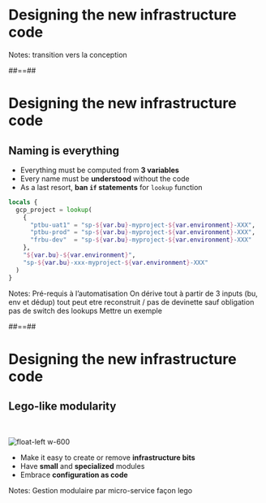
<!-- .slide: data-background="./assets/images/thisisengineering-raeng-WDCE0T4khsE-unsplash.jpg" class="transition" -->

# Designing the new infrastructure code

Notes: transition vers la conception

##==##
<!-- .slide: class="with-code-bg-dark"  -->
# Designing the new infrastructure code
## Naming is everything

- Everything must be computed from **3 variables**
- Every name must be **understood** without the code
- As a last resort, **ban `if` statements** for `lookup` function

```terraform
locals {
  gcp_project = lookup(
    {
      "ptbu-uat1" = "sp-${var.bu}-myproject-${var.environment}-XXX",
      "ptbu-prod" = "sp-${var.bu}-myproject-${var.environment}-XXX",
      "frbu-dev"  = "sp-${var.bu}-myproject-${var.environment}-XXX"
    },
    "${var.bu}-${var.environment}",
    "sp-${var.bu}-xxx-myproject-${var.environment}-XXX"
  )
}
```
<!-- .element: style="color:white" -->

Notes: Pré-requis à l’automatisation
On dérive tout à partir de 3 inputs (bu, env et dédup)
tout peut etre reconstruit / pas de devinette sauf obligation
pas de switch des lookups
Mettre un exemple

##==##

# Designing the new infrastructure code
## Lego-like modularity

<br/>

![float-left w-600](./assets/images/kelly-sikkema-Z9AU36chmQI-unsplash.jpg)

- Make it easy to create or remove **infrastructure bits**
- Have **small** and **specialized** modules
- Embrace **configuration as code**

Notes: Gestion modulaire par micro-service façon lego
